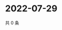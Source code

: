 # 2022-07-29

共 0 条

<!-- BEGIN WEIBO -->
<!-- 最后更新时间 Fri Jul 29 2022 04:00:32 GMT+0800 (China Standard Time) -->

<!-- END WEIBO -->
